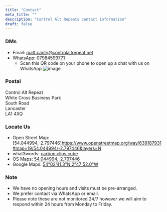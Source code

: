 ```yaml
---
title: "Contact"
meta_title: ""
description: "Control Alt Repeats contact information"
draft: false
---
```


### DMs

* Email: [matt.canty@controlaltrepeat.net](mailto:matt.canty@controlaltrepeat.net)
* WhatsApp: [07984599771](https://wa.link/hpgb4s)
  * Scan this QR code on your phone to open up a chat with us on WhatsApp
![image](/images/whatsapp-qr.png)


### Postal

Control Alt Repeat<br />
White Cross Business Park<br />
South Road<br />
Lancaster<br />
LA1 4XQ


### Locate Us

* Open Street Map: [54.044994,-2.797446]https://www.openstreetmap.org/way/639187931#map=19/54.044994/-2.797446&layers=N
* what3words: [carbon.clips.cube](https://what3words.com/carbon.clips.cube)
* OS Maps: [54.044994,-2.797446](https://explore.osmaps.com/pin?lat=54.044994&lon=-2.797446&zoom=18.0000)
* Google Maps: [54°02'41.3"N 2°47'52.0"W](https://maps.app.goo.gl/F4phV4RcQen2sjTM6)


### Note

* We have no opening hours and visits must be pre-arranged.
* We prefer contact via WhatsApp or email.
* Please note these are not monitored 24/7 however we will aim to respond within 24 hours from Monday to Friday.
